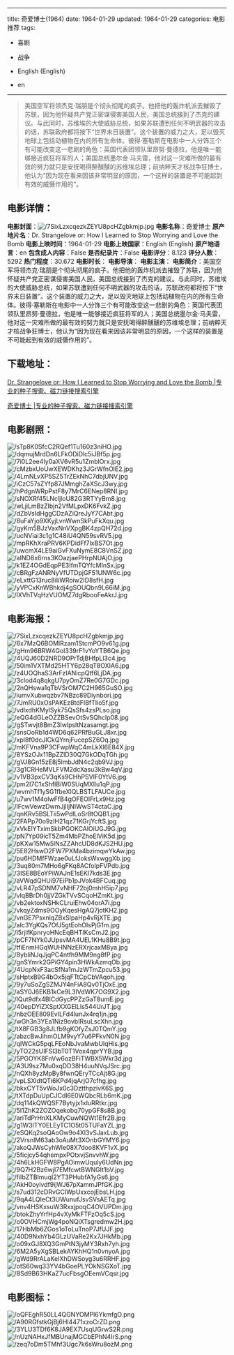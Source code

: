 
---
title: 奇爱博士(1964)
date: 1964-01-29
updated: 1964-01-29
categories: 电影推荐
tags:
- 喜剧
- 战争

- English (English)
- en
---


> 美国空军将领杰克·瑞朋是个彻头彻尾的疯子。他把他的轰炸机派去摧毁了苏联，因为他怀疑共产党正密谋侵害美国人民，美国总统接到了杰克的建议。与此同时，苏维埃的大使威胁总统，如果苏联遭到任何不明武器的攻击的话，苏联政府都将按下“世界末日装置”。这个装置的威力之大，足以毁灭地球上包括动植物在内的所有生命体。彼得·塞勒斯在电影中一人分饰三个有可能改变这一悲剧的角色：英国代表团领队里昂努·曼德拉，他是唯一能够接近疯狂将军的人；美国总统墨尔金·马夫雷，他对这一灾难所做的最有效的努力就只是安抚喝得醉醺醺的苏维埃总理；前纳粹天才核战争狂博士，他认为“因为现在看来因该非常明显的原因，一个这样的装置是不可能起到有效的威慑作用的”。

## **电影详情**：

**电影封面**：<img src="https://image.tmdb.org/t/p/w200/7SixLzxcqezkZEYU8pcHZgbkmjp.jpg" alt="/7SixLzxcqezkZEYU8pcHZgbkmjp.jpg" title="/7SixLzxcqezkZEYU8pcHZgbkmjp.jpg">
**电影名称**：奇爱博士
**原产地片名**：Dr. Strangelove or: How I Learned to Stop Worrying and Love the Bomb
**电影上映时间**：1964-01-29
**电影上映国家**：English (English)
**原产地语言**：en
**包含成人内容**：False
**是否纪录片**：False
**电影评分**：8.123
**评分人数**：5292
**热门程度**：30.672
**电影时长**：
**电影导演**：
**电影主演**：
**电影简介**：美国空军将领杰克·瑞朋是个彻头彻尾的疯子。他把他的轰炸机派去摧毁了苏联，因为他怀疑共产党正密谋侵害美国人民，美国总统接到了杰克的建议。与此同时，苏维埃的大使威胁总统，如果苏联遭到任何不明武器的攻击的话，苏联政府都将按下“世界末日装置”。这个装置的威力之大，足以毁灭地球上包括动植物在内的所有生命体。彼得·塞勒斯在电影中一人分饰三个有可能改变这一悲剧的角色：英国代表团领队里昂努·曼德拉，他是唯一能够接近疯狂将军的人；美国总统墨尔金·马夫雷，他对这一灾难所做的最有效的努力就只是安抚喝得醉醺醺的苏维埃总理；前纳粹天才核战争狂博士，他认为“因为现在看来因该非常明显的原因，一个这样的装置是不可能起到有效的威慑作用的”。

## **下载地址**：
[Dr. Strangelove or: How I Learned to Stop Worrying and Love the Bomb |专业的种子搜索、磁力链接搜索引擎](https://movie.amd794.com:2083/?search=Dr.%20Strangelove%20or%3A%20How%20I%20Learned%20to%20Stop%20Worrying%20and%20Love%20the%20Bomb&ordering=&mode=match_phrase&page_size=10&page=1)

[奇爱博士 |专业的种子搜索、磁力链接搜索引擎](https://movie.amd794.com:2083/?search=%E5%A5%87%E7%88%B1%E5%8D%9A%E5%A3%AB&ordering=&mode=match_phrase&page_size=10&page=1)
 

## **电影剧照**：
<img src="https://image.tmdb.org/t/p/original/sTp8K0SfcC2RQef1Tu160z3niHO.jpg" alt="/sTp8K0SfcC2RQef1Tu160z3niHO.jpg" title="/sTp8K0SfcC2RQef1Tu160z3niHO.jpg"><img src="https://image.tmdb.org/t/p/original/dqmujMrdDn6LFkODiDlc5iJBf5p.jpg" alt="/dqmujMrdDn6LFkODiDlc5iJBf5p.jpg" title="/dqmujMrdDn6LFkODiDlc5iJBf5p.jpg"><img src="https://image.tmdb.org/t/p/original/7i0L2ee4Iy0aXV6vR5u1ZmblOrx.jpg" alt="/7i0L2ee4Iy0aXV6vR5u1ZmblOrx.jpg" title="/7i0L2ee4Iy0aXV6vR5u1ZmblOrx.jpg"><img src="https://image.tmdb.org/t/p/original/cMzbxUoUwXEWDKhz3JGrWfnOlE2.jpg" alt="/cMzbxUoUwXEWDKhz3JGrWfnOlE2.jpg" title="/cMzbxUoUwXEWDKhz3JGrWfnOlE2.jpg"><img src="https://image.tmdb.org/t/p/original/4LmNLvXP5SZ5TrZEkNhC7dbjUNV.jpg" alt="/4LmNLvXP5SZ5TrZEkNhC7dbjUNV.jpg" title="/4LmNLvXP5SZ5TrZEkNhC7dbjUNV.jpg"><img src="https://image.tmdb.org/t/p/original/iCzC57sZYfp87JMmghZaXScJ3wy.jpg" alt="/iCzC57sZYfp87JMmghZaXScJ3wy.jpg" title="/iCzC57sZYfp87JMmghZaXScJ3wy.jpg"><img src="https://image.tmdb.org/t/p/original/hPdgnWRpPstF8y7MrC6ENep8RNI.jpg" alt="/hPdgnWRpPstF8y7MrC6ENep8RNI.jpg" title="/hPdgnWRpPstF8y7MrC6ENep8RNI.jpg"><img src="https://image.tmdb.org/t/p/original/sNOXRf45LNcljloU82G3RTYyBm8.jpg" alt="/sNOXRf45LNcljloU82G3RTYyBm8.jpg" title="/sNOXRf45LNcljloU82G3RTYyBm8.jpg"><img src="https://image.tmdb.org/t/p/original/wLjiLmBzZlbjn2VfMLpxDK6FvkZ.jpg" alt="/wLjiLmBzZlbjn2VfMLpxDK6FvkZ.jpg" title="/wLjiLmBzZlbjn2VfMLpxDK6FvkZ.jpg"><img src="https://image.tmdb.org/t/p/original/dZbVsIdHggCDzAZiQreJyY7CAbt.jpg" alt="/dZbVsIdHggCDzAZiQreJyY7CAbt.jpg" title="/dZbVsIdHggCDzAZiQreJyY7CAbt.jpg"><img src="https://image.tmdb.org/t/p/original/8uFaYjo9XKyjLvnWwnSkPuFkXqu.jpg" alt="/8uFaYjo9XKyjLvnWwnSkPuFkXqu.jpg" title="/8uFaYjo9XKyjLvnWwnSkPuFkXqu.jpg"><img src="https://image.tmdb.org/t/p/original/gyKm5BJzVaxNnVXpgBK4zpQH72d.jpg" alt="/gyKm5BJzVaxNnVXpgBK4zpQH72d.jpg" title="/gyKm5BJzVaxNnVXpgBK4zpQH72d.jpg"><img src="https://image.tmdb.org/t/p/original/ucNViai3c1g1C48iU4QN59svRV5.jpg" alt="/ucNViai3c1g1C48iU4QN59svRV5.jpg" title="/ucNViai3c1g1C48iU4QN59svRV5.jpg"><img src="https://image.tmdb.org/t/p/original/mpRKhXraPRV6KPDidFf7lxBS7Ot.jpg" alt="/mpRKhXraPRV6KPDidFf7lxBS7Ot.jpg" title="/mpRKhXraPRV6KPDidFf7lxBS7Ot.jpg"><img src="https://image.tmdb.org/t/p/original/uwcmX4LE9aiGvFXuNymE8C8VnSZ.jpg" alt="/uwcmX4LE9aiGvFXuNymE8C8VnSZ.jpg" title="/uwcmX4LE9aiGvFXuNymE8C8VnSZ.jpg"><img src="https://image.tmdb.org/t/p/original/aIND8x6rns3KOazjaePHrpNUAjO.jpg" alt="/aIND8x6rns3KOazjaePHrpNUAjO.jpg" title="/aIND8x6rns3KOazjaePHrpNUAjO.jpg"><img src="https://image.tmdb.org/t/p/original/k1EZ4OGdEqpPE3IfmTQYfcMInSx.jpg" alt="/k1EZ4OGdEqpPE3IfmTQYfcMInSx.jpg" title="/k1EZ4OGdEqpPE3IfmTQYfcMInSx.jpg"><img src="https://image.tmdb.org/t/p/original/cBRgFzANRNyVfUTDpjGF51UNW6c.jpg" alt="/cBRgFzANRNyVfUTDpjGF51UNW6c.jpg" title="/cBRgFzANRNyVfUTDpjGF51UNW6c.jpg"><img src="https://image.tmdb.org/t/p/original/eLxttG13ruc8iIiWRoiw2ID8sfH.jpg" alt="/eLxttG13ruc8iIiWRoiw2ID8sfH.jpg" title="/eLxttG13ruc8iIiWRoiw2ID8sfH.jpg"><img src="https://image.tmdb.org/t/p/original/yVPCxKnWBhkdj4gSOUQbn9L66iM.jpg" alt="/yVPCxKnWBhkdj4gSOUQbn9L66iM.jpg" title="/yVPCxKnWBhkdj4gSOUQbn9L66iM.jpg"><img src="https://image.tmdb.org/t/p/original/lXVhTVqHzVUOMZ7dgRbooFeAkrJ.jpg" alt="/lXVhTVqHzVUOMZ7dgRbooFeAkrJ.jpg" title="/lXVhTVqHzVUOMZ7dgRbooFeAkrJ.jpg">

## **电影海报**：
<img src="https://image.tmdb.org/t/p/original/7SixLzxcqezkZEYU8pcHZgbkmjp.jpg" alt="/7SixLzxcqezkZEYU8pcHZgbkmjp.jpg" title="/7SixLzxcqezkZEYU8pcHZgbkmjp.jpg"><img src="https://image.tmdb.org/t/p/original/6x7MzQ6BOMlRzam1StcmPO9v61g.jpg" alt="/6x7MzQ6BOMlRzam1StcmPO9v61g.jpg" title="/6x7MzQ6BOMlRzam1StcmPO9v61g.jpg"><img src="https://image.tmdb.org/t/p/original/gHm96BRW4GoI339rF1vYoYTB6Qe.jpg" alt="/gHm96BRW4GoI339rF1vYoYTB6Qe.jpg" title="/gHm96BRW4GoI339rF1vYoYTB6Qe.jpg"><img src="https://image.tmdb.org/t/p/original/4UQJ60D2NRD9OPrTdjBHfpLl3c4.jpg" alt="/4UQJ60D2NRD9OPrTdjBHfpLl3c4.jpg" title="/4UQJ60D2NRD9OPrTdjBHfpLl3c4.jpg"><img src="https://image.tmdb.org/t/p/original/50im1VXTMd25HTY6p28qT8OXIA6.jpg" alt="/50im1VXTMd25HTY6p28qT8OXIA6.jpg" title="/50im1VXTMd25HTY6p28qT8OXIA6.jpg"><img src="https://image.tmdb.org/t/p/original/z4UOQhaS3ArFzIANicpQtf6LjDA.jpg" alt="/z4UOQhaS3ArFzIANicpQtf6LjDA.jpg" title="/z4UOQhaS3ArFzIANicpQtf6LjDA.jpg"><img src="https://image.tmdb.org/t/p/original/3clod4q8qkgU7pyOmZ7Re0G7GDc.jpg" alt="/3clod4q8qkgU7pyOmZ7Re0G7GDc.jpg" title="/3clod4q8qkgU7pyOmZ7Re0G7GDc.jpg"><img src="https://image.tmdb.org/t/p/original/2nQHswa1qTbVSrOM7C2H965GuSO.jpg" alt="/2nQHswa1qTbVSrOM7C2H965GuSO.jpg" title="/2nQHswa1qTbVSrOM7C2H965GuSO.jpg"><img src="https://image.tmdb.org/t/p/original/iumvXubwqzbv7NBzc89Diynbori.jpg" alt="/iumvXubwqzbv7NBzc89Diynbori.jpg" title="/iumvXubwqzbv7NBzc89Diynbori.jpg"><img src="https://image.tmdb.org/t/p/original/7JmRU0xOsPAKEz8tdFIBfTIio5f.jpg" alt="/7JmRU0xOsPAKEz8tdFIBfTIio5f.jpg" title="/7JmRU0xOsPAKEz8tdFIBfTIio5f.jpg"><img src="https://image.tmdb.org/t/p/original/vdlxdhKMylSyk75QsSfs4zsPLso.jpg" alt="/vdlxdhKMylSyk75QsSfs4zsPLso.jpg" title="/vdlxdhKMylSyk75QsSfs4zsPLso.jpg"><img src="https://image.tmdb.org/t/p/original/eQG4dGLeOZZBSevOtSvSQhclp08.jpg" alt="/eQG4dGLeOZZBSevOtSvSQhclp08.jpg" title="/eQG4dGLeOZZBSevOtSvSQhclp08.jpg"><img src="https://image.tmdb.org/t/p/original/gSTwvjt8BmZ3IwlpsltNzasamgt.jpg" alt="/gSTwvjt8BmZ3IwlpsltNzasamgt.jpg" title="/gSTwvjt8BmZ3IwlpsltNzasamgt.jpg"><img src="https://image.tmdb.org/t/p/original/snsOoRb1d4WD6q62PRfBuGLJ8xr.jpg" alt="/snsOoRb1d4WD6q62PRfBuGLJ8xr.jpg" title="/snsOoRb1d4WD6q62PRfBuGLJ8xr.jpg"><img src="https://image.tmdb.org/t/p/original/xpl8f0dcJlCkQYrnjFucepSZ6Oq.jpg" alt="/xpl8f0dcJlCkQYrnjFucepSZ6Oq.jpg" title="/xpl8f0dcJlCkQYrnjFucepSZ6Oq.jpg"><img src="https://image.tmdb.org/t/p/original/mKFVna9P3CFwpWqC4mLkXl6E84X.jpg" alt="/mKFVna9P3CFwpWqC4mLkXl6E84X.jpg" title="/mKFVna9P3CFwpWqC4mLkXl6E84X.jpg"><img src="https://image.tmdb.org/t/p/original/8YSzOJx11BpZZlD30Q7GkODqTGh.jpg" alt="/8YSzOJx11BpZZlD30Q7GkODqTGh.jpg" title="/8YSzOJx11BpZZlD30Q7GkODqTGh.jpg"><img src="https://image.tmdb.org/t/p/original/gVJ8Gn15zE8j5lmbJdN4c2qb9VJ.jpg" alt="/gVJ8Gn15zE8j5lmbJdN4c2qb9VJ.jpg" title="/gVJ8Gn15zE8j5lmbJdN4c2qb9VJ.jpg"><img src="https://image.tmdb.org/t/p/original/3g1CRHeMVLFVM2dcXasu3kBw4qV.jpg" alt="/3g1CRHeMVLFVM2dcXasu3kBw4qV.jpg" title="/3g1CRHeMVLFVM2dcXasu3kBw4qV.jpg"><img src="https://image.tmdb.org/t/p/original/v1VB3pxCV3qKs9CHhPSVIF0YtV6.jpg" alt="/v1VB3pxCV3qKs9CHhPSVIF0YtV6.jpg" title="/v1VB3pxCV3qKs9CHhPSVIF0YtV6.jpg"><img src="https://image.tmdb.org/t/p/original/pm2I7C1xShfIBiW0SUqMXllu1qP.jpg" alt="/pm2I7C1xShfIBiW0SUqMXllu1qP.jpg" title="/pm2I7C1xShfIBiW0SUqMXllu1qP.jpg"><img src="https://image.tmdb.org/t/p/original/wvmhTf1ySG1fbeXlQLBSTLFAUCe.jpg" alt="/wvmhTf1ySG1fbeXlQLBSTLFAUCe.jpg" title="/wvmhTf1ySG1fbeXlQLBSTLFAUCe.jpg"><img src="https://image.tmdb.org/t/p/original/u7wv1M4oIwFfB4gOFEOIFrLx9Hz.jpg" alt="/u7wv1M4oIwFfB4gOFEOIFrLx9Hz.jpg" title="/u7wv1M4oIwFfB4gOFEOIFrLx9Hz.jpg"><img src="https://image.tmdb.org/t/p/original/lFcwVewzDwmJjIIjNIWwST4ctaC.jpg" alt="/lFcwVewzDwmJjIIjNIWwST4ctaC.jpg" title="/lFcwVewzDwmJjIIjNIWwST4ctaC.jpg"><img src="https://image.tmdb.org/t/p/original/qnKRv5BSLTii5wPdlLoSr8tOQB1.jpg" alt="/qnKRv5BSLTii5wPdlLoSr8tOQB1.jpg" title="/qnKRv5BSLTii5wPdlLoSr8tOQB1.jpg"><img src="https://image.tmdb.org/t/p/original/2FAPp70o9zIH21qz71KGrjYcftS.jpg" alt="/2FAPp70o9zIH21qz71KGrjYcftS.jpg" title="/2FAPp70o9zIH21qz71KGrjYcftS.jpg"><img src="https://image.tmdb.org/t/p/original/xVkElYTximSkbPGOKCAlOiUGJ9G.jpg" alt="/xVkElYTximSkbPGOKCAlOiUGJ9G.jpg" title="/xVkElYTximSkbPGOKCAlOiUGJ9G.jpg"><img src="https://image.tmdb.org/t/p/original/pN7Yp09icT5Zm4MbPZhoElViK5d.jpg" alt="/pN7Yp09icT5Zm4MbPZhoElViK5d.jpg" title="/pN7Yp09icT5Zm4MbPZhoElViK5d.jpg"><img src="https://image.tmdb.org/t/p/original/pKXw15Mw5lNsZZAhcUD8dKJS2HU.jpg" alt="/pKXw15Mw5lNsZZAhcUD8dKJS2HU.jpg" title="/pKXw15Mw5lNsZZAhcUD8dKJS2HU.jpg"><img src="https://image.tmdb.org/t/p/original/5E82HswD2FW7PXMa4bzimqwYkAw.jpg" alt="/5E82HswD2FW7PXMa4bzimqwYkAw.jpg" title="/5E82HswD2FW7PXMa4bzimqwYkAw.jpg"><img src="https://image.tmdb.org/t/p/original/pu6HDMfFWzae0uLfJoksWxwggXb.jpg" alt="/pu6HDMfFWzae0uLfJoksWxwggXb.jpg" title="/pu6HDMfFWzae0uLfJoksWxwggXb.jpg"><img src="https://image.tmdb.org/t/p/original/3uq80m7MHo6gFKq8ACfoIpFVPdb.jpg" alt="/3uq80m7MHo6gFKq8ACfoIpFVPdb.jpg" title="/3uq80m7MHo6gFKq8ACfoIpFVPdb.jpg"><img src="https://image.tmdb.org/t/p/original/3ISE8BEoYPiWAJnE1sEKI7kds3E.jpg" alt="/3ISE8BEoYPiWAJnE1sEKI7kds3E.jpg" title="/3ISE8BEoYPiWAJnE1sEKI7kds3E.jpg"><img src="https://image.tmdb.org/t/p/original/aVWqdQHUi97EiPb1pJVok4BFCuq.jpg" alt="/aVWqdQHUi97EiPb1pJVok4BFCuq.jpg" title="/aVWqdQHUi97EiPb1pJVok4BFCuq.jpg"><img src="https://image.tmdb.org/t/p/original/vLR47pSDNM7vNHF72bj0mhH5ip7.jpg" alt="/vLR47pSDNM7vNHF72bj0mhH5ip7.jpg" title="/vLR47pSDNM7vNHF72bj0mhH5ip7.jpg"><img src="https://image.tmdb.org/t/p/original/vlqBBrDh0jjVZGkTVvSCqoHZmKt.jpg" alt="/vlqBBrDh0jjVZGkTVvSCqoHZmKt.jpg" title="/vlqBBrDh0jjVZGkTVvSCqoHZmKt.jpg"><img src="https://image.tmdb.org/t/p/original/vb2ektoxNSHkCLruiEhw04orA7i.jpg" alt="/vb2ektoxNSHkCLruiEhw04orA7i.jpg" title="/vb2ektoxNSHkCLruiEhw04orA7i.jpg"><img src="https://image.tmdb.org/t/p/original/vkqyZdms9OOyKqesHgAQ7jotKH2.jpg" alt="/vkqyZdms9OOyKqesHgAQ7jotKH2.jpg" title="/vkqyZdms9OOyKqesHgAQ7jotKH2.jpg"><img src="https://image.tmdb.org/t/p/original/vnGE7PsxnlqZBxSlpaHp4vRjXTE.jpg" alt="/vnGE7PsxnlqZBxSlpaHp4vRjXTE.jpg" title="/vnGE7PsxnlqZBxSlpaHp4vRjXTE.jpg"><img src="https://image.tmdb.org/t/p/original/aIc3YgKQs7OfJ5gtEohOIsPjG1m.jpg" alt="/aIc3YgKQs7OfJ5gtEohOIsPjG1m.jpg" title="/aIc3YgKQs7OfJ5gtEohOIsPjG1m.jpg"><img src="https://image.tmdb.org/t/p/original/l5rjifKpnryoHNcEqBHTIKsCmJ2.jpg" alt="/l5rjifKpnryoHNcEqBHTIKsCmJ2.jpg" title="/l5rjifKpnryoHNcEqBHTIKsCmJ2.jpg"><img src="https://image.tmdb.org/t/p/original/pCF7NYk0JUpsvMA4UEL1KHu8B9t.jpg" alt="/pCF7NYk0JUpsvMA4UEL1KHu8B9t.jpg" title="/pCF7NYk0JUpsvMA4UEL1KHu8B9t.jpg"><img src="https://image.tmdb.org/t/p/original/tfiEnmHGqWUHNNzERXrjcaxM8ya.jpg" alt="/tfiEnmHGqWUHNNzERXrjcaxM8ya.jpg" title="/tfiEnmHGqWUHNNzERXrjcaxM8ya.jpg"><img src="https://image.tmdb.org/t/p/original/8ybIiNJqJjqPC4ntfh9MM9ng8fP.jpg" alt="/8ybIiNJqJjqPC4ntfh9MM9ng8fP.jpg" title="/8ybIiNJqJjqPC4ntfh9MM9ng8fP.jpg"><img src="https://image.tmdb.org/t/p/original/gnSYmrk2GPiGY4pin3HWkAzmqOb.jpg" alt="/gnSYmrk2GPiGY4pin3HWkAzmqOb.jpg" title="/gnSYmrk2GPiGY4pin3HWkAzmqOb.jpg"><img src="https://image.tmdb.org/t/p/original/4UcpNxF3acSfNa1mJzWTmZpcu53.jpg" alt="/4UcpNxF3acSfNa1mJzWTmZpcu53.jpg" title="/4UcpNxF3acSfNa1mJzWTmZpcu53.jpg"><img src="https://image.tmdb.org/t/p/original/sHptxB9G4bOx5jqFTtCpCbVAqoh.jpg" alt="/sHptxB9G4bOx5jqFTtCpCbVAqoh.jpg" title="/sHptxB9G4bOx5jqFTtCpCbVAqoh.jpg"><img src="https://image.tmdb.org/t/p/original/9y7uSoZgSZMJY4nFiA8Qv0TjOxE.jpg" alt="/9y7uSoZgSZMJY4nFiA8Qv0TjOxE.jpg" title="/9y7uSoZgSZMJY4nFiA8Qv0TjOxE.jpg"><img src="https://image.tmdb.org/t/p/original/aSY0J6EKB1kCe9L3lVdWK7OG9X2.jpg" alt="/aSY0J6EKB1kCe9L3lVdWK7OG9X2.jpg" title="/aSY0J6EKB1kCe9L3lVdWK7OG9X2.jpg"><img src="https://image.tmdb.org/t/p/original/lQut9dfx4BlCdGycPPZzGaT8umE.jpg" alt="/lQut9dfx4BlCdGycPPZzGaT8umE.jpg" title="/lQut9dfx4BlCdGycPPZzGaT8umE.jpg"><img src="https://image.tmdb.org/t/p/original/40epDYiZXSptXXGElLIs544UrJT.jpg" alt="/40epDYiZXSptXXGElLIs544UrJT.jpg" title="/40epDYiZXSptXXGElLIs544UrJT.jpg"><img src="https://image.tmdb.org/t/p/original/nbzOEE809EvILFd4lunJx4rq1jn.jpg" alt="/nbzOEE809EvILFd4lunJx4rq1jn.jpg" title="/nbzOEE809EvILFd4lunJx4rq1jn.jpg"><img src="https://image.tmdb.org/t/p/original/wGh3n3YEa1Niz9ovbIRsuLscXhn.jpg" alt="/wGh3n3YEa1Niz9ovbIRsuLscXhn.jpg" title="/wGh3n3YEa1Niz9ovbIRsuLscXhn.jpg"><img src="https://image.tmdb.org/t/p/original/tX8FGB3g8JLfb9gKOfyZsJ0TQmY.jpg" alt="/tX8FGB3g8JLfb9gKOfyZsJ0TQmY.jpg" title="/tX8FGB3g8JLfb9gKOfyZsJ0TQmY.jpg"><img src="https://image.tmdb.org/t/p/original/abzcBwJihmOLM9vyY7u6PFkvN0N.jpg" alt="/abzcBwJihmOLM9vyY7u6PFkvN0N.jpg" title="/abzcBwJihmOLM9vyY7u6PFkvN0N.jpg"><img src="https://image.tmdb.org/t/p/original/qIWCkG5pqLFEoNbJvaMwbUIqHis.jpg" alt="/qIWCkG5pqLFEoNbJvaMwbUIqHis.jpg" title="/qIWCkG5pqLFEoNbJvaMwbUIqHis.jpg"><img src="https://image.tmdb.org/t/p/original/yTO22sUIFSl3bT0T1Vox4qprYYB.jpg" alt="/yTO22sUIFSl3bT0T1Vox4qprYYB.jpg" title="/yTO22sUIFSl3bT0T1Vox4qprYYB.jpg"><img src="https://image.tmdb.org/t/p/original/5PGOYK8FnVw6ozBFiTWBX5Wkr3d.jpg" alt="/5PGOYK8FnVw6ozBFiTWBX5Wkr3d.jpg" title="/5PGOYK8FnVw6ozBFiTWBX5Wkr3d.jpg"><img src="https://image.tmdb.org/t/p/original/A3U9sz7Mu0xqDD38H4uuNVqJSrc.jpg" alt="/A3U9sz7Mu0xqDD38H4uuNVqJSrc.jpg" title="/A3U9sz7Mu0xqDD38H4uuNVqJSrc.jpg"><img src="https://image.tmdb.org/t/p/original/nQXh8yzMpBy8fwnQEryTCcAjt8G.jpg" alt="/nQXh8yzMpBy8fwnQEryTCcAjt8G.jpg" title="/nQXh8yzMpBy8fwnQEryTCcAjt8G.jpg"><img src="https://image.tmdb.org/t/p/original/vpLSXldtQTi6KPd4jqArjO7cfhg.jpg" alt="/vpLSXldtQTi6KPd4jqArjO7cfhg.jpg" title="/vpLSXldtQTi6KPd4jqArjO7cfhg.jpg"><img src="https://image.tmdb.org/t/p/original/bkxCYT5vWoJx0c3DztthpzivK6S.jpg" alt="/bkxCYT5vWoJx0c3DztthpzivK6S.jpg" title="/bkxCYT5vWoJx0c3DztthpzivK6S.jpg"><img src="https://image.tmdb.org/t/p/original/tXTdpDuUpCJCdl6E0WQbcRLb6mK.jpg" alt="/tXTdpDuUpCJCdl6E0WQbcRLb6mK.jpg" title="/tXTdpDuUpCJCdl6E0WQbcRLb6mK.jpg"><img src="https://image.tmdb.org/t/p/original/dq114kQWQSF7Bytyjx1xIuRRtkr.jpg" alt="/dq114kQWQSF7Bytyjx1xIuRRtkr.jpg" title="/dq114kQWQSF7Bytyjx1xIuRRtkr.jpg"><img src="https://image.tmdb.org/t/p/original/5I1ZhK2ZOZOqekobq70ypGF8s8B.jpg" alt="/5I1ZhK2ZOZOqekobq70ypGF8s8B.jpg" title="/5I1ZhK2ZOZOqekobq70ypGF8s8B.jpg"><img src="https://image.tmdb.org/t/p/original/ariTdPrHnXLKMyCuwNQWt1Efr2B.jpg" alt="/ariTdPrHnXLKMyCuwNQWt1Efr2B.jpg" title="/ariTdPrHnXLKMyCuwNQWt1Efr2B.jpg"><img src="https://image.tmdb.org/t/p/original/g1W3lTY0ELEyTC1O5t05TUFaYZL.jpg" alt="/g1W3lTY0ELEyTC1O5t05TUFaYZL.jpg" title="/g1W3lTY0ELEyTC1O5t05TUFaYZL.jpg"><img src="https://image.tmdb.org/t/p/original/eSQKq2soQAoGw9o4Xl3vSJaxLub.jpg" alt="/eSQKq2soQAoGw9o4Xl3vSJaxLub.jpg" title="/eSQKq2soQAoGw9o4Xl3vSJaxLub.jpg"><img src="https://image.tmdb.org/t/p/original/2VrsnlM63ab3oAuMt3XOnbGYMY6.jpg" alt="/2VrsnlM63ab3oAuMt3XOnbGYMY6.jpg" title="/2VrsnlM63ab3oAuMt3XOnbGYMY6.jpg"><img src="https://image.tmdb.org/t/p/original/akoQJWsCyhWle08X7doo8KVF1vX.jpg" alt="/akoQJWsCyhWle08X7doo8KVF1vX.jpg" title="/akoQJWsCyhWle08X7doo8KVF1vX.jpg"><img src="https://image.tmdb.org/t/p/original/5ficjcy54qhempxPOtxvjSnvvhW.jpg" alt="/5ficjcy54qhempxPOtxvjSnvvhW.jpg" title="/5ficjcy54qhempxPOtxvjSnvvhW.jpg"><img src="https://image.tmdb.org/t/p/original/4h6LkHGFW8PgAOimwUquly6UdNn.jpg" alt="/4h6LkHGFW8PgAOimwUquly6UdNn.jpg" title="/4h6LkHGFW8PgAOimwUquly6UdNn.jpg"><img src="https://image.tmdb.org/t/p/original/9Q7H2Bz6wjI7EMfcwtBWNGIt1bV.jpg" alt="/9Q7H2Bz6wjI7EMfcwtBWNGIt1bV.jpg" title="/9Q7H2Bz6wjI7EMfcwtBWNGIt1bV.jpg"><img src="https://image.tmdb.org/t/p/original/fiIbZTBlmuqI2YT3PHubfA1yGs6.jpg" alt="/fiIbZTBlmuqI2YT3PHubfA1yGs6.jpg" title="/fiIbZTBlmuqI2YT3PHubfA1yGs6.jpg"><img src="https://image.tmdb.org/t/p/original/AkH0oyivdf9ijWJ67pXammJPfGK.jpg" alt="/AkH0oyivdf9ijWJ67pXammJPfGK.jpg" title="/AkH0oyivdf9ijWJ67pXammJPfGK.jpg"><img src="https://image.tmdb.org/t/p/original/s7ud312cDRvGCIWpUxxcojEbsLH.jpg" alt="/s7ud312cDRvGCIWpUxxcojEbsLH.jpg" title="/s7ud312cDRvGCIWpUxxcojEbsLH.jpg"><img src="https://image.tmdb.org/t/p/original/9qA4LQIeCt3UWunufJsvSVsAETq.jpg" alt="/9qA4LQIeCt3UWunufJsvSVsAETq.jpg" title="/9qA4LQIeCt3UWunufJsvSVsAETq.jpg"><img src="https://image.tmdb.org/t/p/original/vnv4HSKxsuW3RxxjpoqC4OVUPDm.jpg" alt="/vnv4HSKxsuW3RxxjpoqC4OVUPDm.jpg" title="/vnv4HSKxsuW3RxxjpoqC4OVUPDm.jpg"><img src="https://image.tmdb.org/t/p/original/btokZhyYrfHp4vXyMkFTFzOq5cS.jpg" alt="/btokZhyYrfHp4vXyMkFTFzOq5cS.jpg" title="/btokZhyYrfHp4vXyMkFTFzOq5cS.jpg"><img src="https://image.tmdb.org/t/p/original/o0OVHCmjWg4poNQiXTsgredmw2H.jpg" alt="/o0OVHCmjWg4poNQiXTsgredmw2H.jpg" title="/o0OVHCmjWg4poNQiXTsgredmw2H.jpg"><img src="https://image.tmdb.org/t/p/original/17HbMb6ZGos1oToLuTnoP7JfUJF.jpg" alt="/17HbMb6ZGos1oToLuTnoP7JfUJF.jpg" title="/17HbMb6ZGos1oToLuTnoP7JfUJF.jpg"><img src="https://image.tmdb.org/t/p/original/40D9NxhYb4GLzUVaRe2Kx7JHkMb.jpg" alt="/40D9NxhYb4GLzUVaRe2Kx7JHkMb.jpg" title="/40D9NxhYb4GLzUVaRe2Kx7JHkMb.jpg"><img src="https://image.tmdb.org/t/p/original/o09xGJ8XQ3GmPtN3jyMY3Rxh7yh.jpg" alt="/o09xGJ8XQ3GmPtN3jyMY3Rxh7yh.jpg" title="/o09xGJ8XQ3GmPtN3jyMY3Rxh7yh.jpg"><img src="https://image.tmdb.org/t/p/original/6M2A5yXgSBLekAYKhHQ1n0vnyoA.jpg" alt="/6M2A5yXgSBLekAYKhHQ1n0vnyoA.jpg" title="/6M2A5yXgSBLekAYKhHQ1n0vnyoA.jpg"><img src="https://image.tmdb.org/t/p/original/gWd9RrALaKeIXhDWSoyg3u6RRHF.jpg" alt="/gWd9RrALaKeIXhDWSoyg3u6RRHF.jpg" title="/gWd9RrALaKeIXhDWSoyg3u6RRHF.jpg"><img src="https://image.tmdb.org/t/p/original/otS60wq33YV4bGoePLYOkNSGXoT.jpg" alt="/otS60wq33YV4bGoePLYOkNSGXoT.jpg" title="/otS60wq33YV4bGoePLYOkNSGXoT.jpg"><img src="https://image.tmdb.org/t/p/original/8Sd9B63HKaZ7ucFbsgOEemVCqsr.jpg" alt="/8Sd9B63HKaZ7ucFbsgOEemVCqsr.jpg" title="/8Sd9B63HKaZ7ucFbsgOEemVCqsr.jpg">

## **电影图标**：
<img src="https://image.tmdb.org/t/p/original/oQFEghR50LL4QGNYOMPl6YkmfgO.png" alt="/oQFEghR50LL4QGNYOMPl6YkmfgO.png" title="/oQFEghR50LL4QGNYOMPl6YkmfgO.png"><img src="https://image.tmdb.org/t/p/original/A90RGfstkGjBj6HI4471xzoCrZD.png" alt="/A90RGfstkGjBj6HI4471xzoCrZD.png" title="/A90RGfstkGjBj6HI4471xzoCrZD.png"><img src="https://image.tmdb.org/t/p/original/3YLU3TDf6K8JA9EX7UsqUGrwS2R.png" alt="/3YLU3TDf6K8JA9EX7UsqUGrwS2R.png" title="/3YLU3TDf6K8JA9EX7UsqUGrwS2R.png"><img src="https://image.tmdb.org/t/p/original/nUzNAHxJfMBUnajMGCbEPhN4IrS.png" alt="/nUzNAHxJfMBUnajMGCbEPhN4IrS.png" title="/nUzNAHxJfMBUnajMGCbEPhN4IrS.png"><img src="https://image.tmdb.org/t/p/original/zeq7oDm5TMhf3Ugc7k6sWru8ozM.png" alt="/zeq7oDm5TMhf3Ugc7k6sWru8ozM.png" title="/zeq7oDm5TMhf3Ugc7k6sWru8ozM.png">
